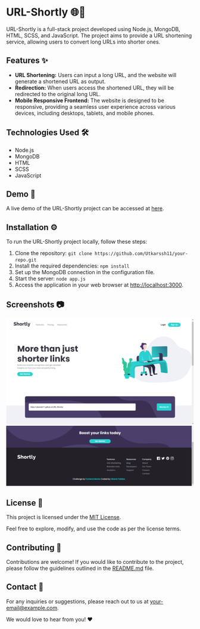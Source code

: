 # URL-Shortly 🌐🔗

URL-Shortly is a full-stack project developed using Node.js, MongoDB, HTML, SCSS, and JavaScript. The project aims to provide a URL shortening service, allowing users to convert long URLs into shorter ones.

## Features ✨

- **URL Shortening:** Users can input a long URL, and the website will generate a shortened URL as output.
- **Redirection:** When users access the shortened URL, they will be redirected to the original long URL.
- **Mobile Responsive Frontend:** The website is designed to be responsive, providing a seamless user experience across various devices, including desktops, tablets, and mobile phones.

## Technologies Used 🛠️

- Node.js
- MongoDB
- HTML
- SCSS
- JavaScript

## Demo 🚀

A live demo of the URL-Shortly project can be accessed at [here](https://utkarssh11.github.io/URL-Shortly/).

## Installation ⚙️

To run the URL-Shortly project locally, follow these steps:

1. Clone the repository: `git clone https://github.com/Utkarssh11/your-repo.git`
2. Install the required dependencies: `npm install`
3. Set up the MongoDB connection in the configuration file.
4. Start the server: `node app.js`
5. Access the application in your web browser at [http://localhost:3000](http://localhost:3000).

## Screenshots 📷

![Screenshot (333)](https://github.com/Utkarssh11/URL-Shortly/blob/main/Screenshot%20(333).png?raw=true)
![Screenshot (336).png](https://github.com/Utkarssh11/URL-Shortly/blob/main/Screenshot%20(336).png?raw=true)

## License 📝

This project is licensed under the [MIT License](LICENSE).

Feel free to explore, modify, and use the code as per the license terms.

## Contributing 🤝

Contributions are welcome! If you would like to contribute to the project, please follow the guidelines outlined in the [README.md](README.md) file.

## Contact 📧

For any inquiries or suggestions, please reach out to us at [your-email@example.com](utkarshpatidar011@gmail.com).

We would love to hear from you! ❤️
